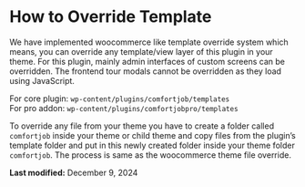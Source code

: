 # How to Override Template


We have implemented woocommerce like template override system which means, you can override any template/view layer of this plugin in your theme. For this plugin, mainly admin interfaces of custom screens can be overridden. The frontend tour modals cannot be overridden as they load using JavaScript.

For core plugin: `wp-content/plugins/comfortjob/templates`  
For pro addon: `wp-content/plugins/comfortjobpro/templates`

To override any file from your theme you have to create a folder called `comfortjob` inside your theme or child theme and copy files from the plugin’s template folder and put in this newly created folder inside your theme folder `comfortjob`. The process is same as the woocommerce theme file override.  


**Last modified:** December 9, 2024